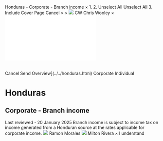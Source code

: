 Honduras - Corporate - Branch income
×
1.
2.
Unselect All
Unselect All
3.
Include Cover Page
Cancel
×
×
![](../../-/media/world-wide-tax-summaries/attachments/global---chris-wooley.ashx%3Frev=ac5e5f3223b34096b1afc2a6009c7320&revision=ac5e5f32-23b3-4096-b1af-c2a6009c7320&hash=859B7ADC84DC2CBEC9760E9E6EE7DE6D0A8BFCDF)
CW
Chris Wooley
×
![](branch-income.html)
######
Cancel
Send
Overview](../../honduras.html)
Corporate
Individual
# Honduras
## Corporate - Branch income
Last reviewed - 20 January 2025
Branch income is subject to income tax on income generated from a Honduran source at the rates applicable for corporate income.
![](../../-/media/world-wide-tax-summaries/attachments/honduras---ramon-morales.ashx%3Frev=be65dc7624d949928146b8f578a4c247&revision=be65dc76-24d9-4992-8146-b8f578a4c247&hash=236DF5B70DB65698ABFD3CA7C755924CE0FB95A2)
Ramon Morales
![](../../-/media/world-wide-tax-summaries/attachments/honduras---milton_rivera.ashx%3Frev=833f614bedbd43cd85fbf61b76dabffd&revision=833f614b-edbd-43cd-85fb-f61b76dabffd&hash=F52D76AF9B196F8F1A86E30C9155E73CC3E4C97D)
Milton Rivera
×
I understand